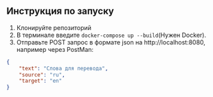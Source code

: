 ## Инструкция по запуску
1. Клонируйте репозиторий
2. В терминале введите ```docker-compose up --build```(Нужен Docker).
3. Отправьте POST запрос в формате json на http://localhost:8080, например через PostMan:
```json
{
    "text": "Слова для перевода",
    "source": "ru",
    "target": "en"
}
```
